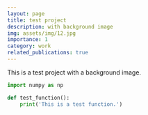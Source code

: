 ```yaml
---
layout: page
title: test project
description: with background image
img: assets/img/12.jpg
importance: 1
category: work
related_publications: true
---
```


This is a test project with a background image. 

```python
import numpy as np

def test_function():
    print('This is a test function.')
```

